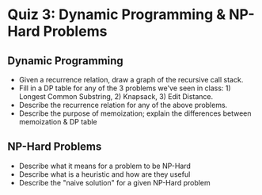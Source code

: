 # Quiz 3: Dynamic Programming & NP-Hard Problems

## Dynamic Programming

- Given a recurrence relation, draw a graph of the recursive call stack.
- Fill in a DP table for any of the 3 problems we've seen in class: 1) Longest Common Substring, 2) Knapsack, 3) Edit Distance.
- Describe the recurrence relation for any of the above problems.
- Describe the purpose of memoization; explain the differences between memoization & DP table

## NP-Hard Problems

- Describe what it means for a problem to be NP-Hard
- Describe what is a heuristic and how are they useful
- Describe the "naive solution" for a given NP-Hard problem